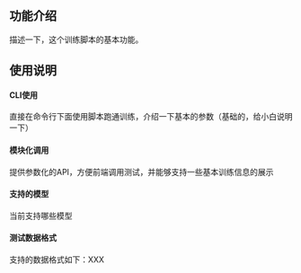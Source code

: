 
## 功能介绍

描述一下，这个训练脚本的基本功能。

## 使用说明

#### CLI使用

直接在命令行下面使用脚本跑通训练，介绍一下基本的参数（基础的，给小白说明一下）

#### 模块化调用

提供参数化的API，方便前端调用测试，并能够支持一些基本训练信息的展示

#### 支持的模型

当前支持哪些模型

#### 测试数据格式

支持的数据格式如下：XXX
